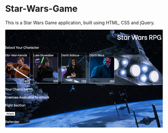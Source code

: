 # Star-Wars-Game

This is a Star Wars Game application, built using HTML, CSS and jQuery.


![Home Page](./assets/images/stw.png)